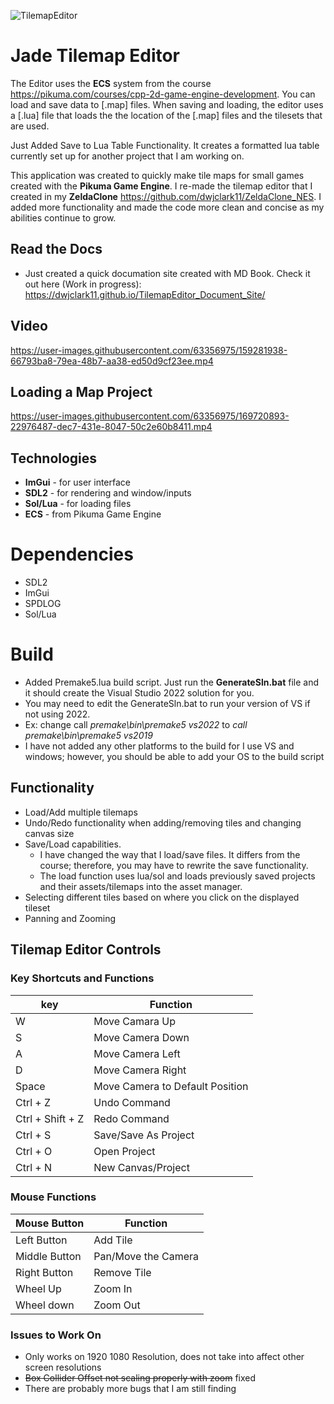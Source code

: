 ![TilemapEditor](https://user-images.githubusercontent.com/63356975/169343832-a648e10d-b156-46f5-8d2a-8fd044c74144.png)
# Jade Tilemap Editor 

The Editor uses the **ECS** system from the course https://pikuma.com/courses/cpp-2d-game-engine-development. You can load and save data to [.map] files.
When saving and loading, the editor uses a [.lua] file that loads the the location of the 
[.map] files and the tilesets that are used.

Just Added Save to Lua Table Functionality. It creates a formatted lua table currently set up for another project that I am working on. 

This application was created to quickly make tile maps for small games created with the **Pikuma Game Engine**. I re-made the tilemap editor that I created in my 
**ZeldaClone** https://github.com/dwjclark11/ZeldaClone_NES. I added more functionality and made the code more clean and concise as my abilities continue to grow.

## Read the Docs
* Just created a quick documation site created with MD Book. Check it out here (Work in progress):  https://dwjclark11.github.io/TilemapEditor_Document_Site/

## Video 


https://user-images.githubusercontent.com/63356975/159281938-66793ba8-79ea-48b7-aa38-ed50d9cf23ee.mp4

## Loading a Map Project


https://user-images.githubusercontent.com/63356975/169720893-22976487-dec7-431e-8047-50c2e60b8411.mp4



## Technologies
*    **ImGui** - for user interface
*    **SDL2** - for rendering and window/inputs
*    **Sol/Lua** - for loading files
*    **ECS** - from Pikuma Game Engine 

# Dependencies
* SDL2
* ImGui
* SPDLOG
* Sol/Lua

# Build
* Added Premake5.lua build script. Just run the **GenerateSln.bat** file and it should create the Visual Studio 2022 solution for you. 
* You may need to edit the GenerateSln.bat to run your version of VS if not using 2022. 
* Ex: change call *premake\bin\premake5 vs2022* to *call premake\bin\premake5 vs2019*
* I have not added any other platforms to the build for I use VS and windows; however, you should be able to add your OS to the build script

## Functionality
* Load/Add multiple tilemaps
* Undo/Redo functionality when adding/removing tiles and changing canvas size
* Save/Load capabilities.
    *  I have changed the way that I load/save files. It differs from the course; therefore, you may have to rewrite the save functionality.
    *  The load function uses lua/sol and loads previously saved projects and their assets/tilemaps into the asset manager.
* Selecting different tiles based on where you click on the displayed tileset
* Panning and Zooming
 
## Tilemap Editor Controls

### Key Shortcuts and Functions
| **key** | **Function** | 
| --- | -------- |
| W   | Move Camara Up |
| S   | Move Camera Down |
| A   | Move Camera Left |
| D   | Move Camera Right |
| Space | Move Camera to Default Position |
| Ctrl + Z | Undo Command |
| Ctrl + Shift + Z | Redo Command | 
| Ctrl + S | Save/Save As Project |
| Ctrl + O | Open Project |
| Ctrl + N | New Canvas/Project | 

### Mouse Functions
| **Mouse Button** | **Function** |
| ------------ | -------- | 
| Left Button | Add Tile |
| Middle Button | Pan/Move the Camera |
| Right Button | Remove Tile |
| Wheel Up | Zoom In | 
| Wheel down | Zoom Out

### Issues to Work On
* Only works on 1920 1080 Resolution, does not take into affect other screen resolutions
* ~~Box Collider Offset not scaling properly with zoom~~ fixed
* There are probably more bugs that I am still finding
